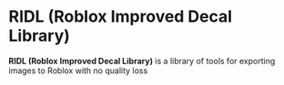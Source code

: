 # RIDL (Roblox Improved Decal Library)
**RIDL (Roblox Improved Decal Library)** is a library of tools for exporting images to Roblox with no quality loss

